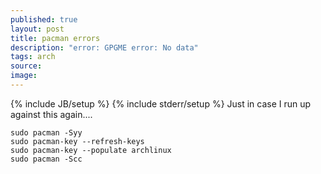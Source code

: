 ```yaml
---
published: true
layout: post
title: pacman errors
description: "error: GPGME error: No data"
tags: arch
source:
image:
---
```

{% include JB/setup %}
{% include stderr/setup %}
Just in case I run up against this again....

	sudo pacman -Syy
	sudo pacman-key --refresh-keys
	sudo pacman-key --populate archlinux
	sudo pacman -Scc
